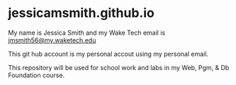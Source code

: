 # jessicamsmith.github.io

My name is Jessica Smith and my Wake Tech email is jmsmith56@my.waketech.edu

This git hub account is my personal accout using my personal email.

This repository will be used for school work and labs in my Web, Pgm, & Db Foundation course.